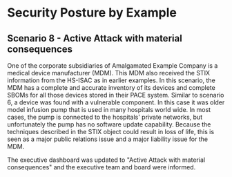 # Security Posture by Example

## Scenario 8 - Active Attack with material consequences

One of the corporate subsidiaries of Amalgamated Example Company
is a medical device manufacturer (MDM).
This MDM also received the STIX information from the HS-ISAC
as in earlier examples.
In this scenario,
the MDM has a complete and accurate inventory of
its devices and complete SBOMs for all those devices
stored in their PACE system.
Similar to scenario 6, a device was found with a vulnerable component.
In this case it was older model infusion pump that is used in many
hospitals world wide.
In most cases, the pump is connected to the hospitals' private networks,
but unfortunately the pump has no software update capability.
Because the techniques described in the STIX object
could result in loss of life, this is seen as a major public
relations issue and a major liability issue for
the MDM.

The executive dashboard was updated to
"Active Attack with material consequences" and
the executive team and board were informed.
